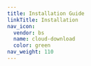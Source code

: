 ```yaml
---
title: Installation Guide
linkTitle: Installation
nav_icon:
  vendor: bs
  name: cloud-download
  color: green
nav_weight: 110
---
```

